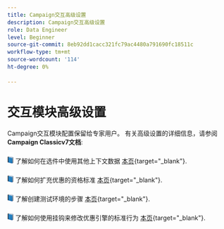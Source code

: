 ```yaml
---
title: Campaign交互高级设置
description: Campaign交互高级设置
role: Data Engineer
level: Beginner
source-git-commit: 8eb92dd1cacc321fc79ac4480a791690fc18511c
workflow-type: tm+mt
source-wordcount: '114'
ht-degree: 0%

---
```


# 交互模块高级设置

Campaign交互模块配置保留给专家用户。 有关高级设置的详细信息，请参阅 **Campaign Classicv7文档**:

![](../assets/do-not-localize/book.png) 了解如何在选件中使用其他上下文数据 [本页](https://experienceleague.adobe.com/docs/campaign-classic/using/managing-offers/advanced-parameters/additional-data.html){target="_blank"}.

![](../assets/do-not-localize/book.png) 了解如何扩充优惠的资格标准 [本页](https://experienceleague.adobe.com/docs/campaign-classic/using/managing-offers/advanced-parameters/extension-example.html){target="_blank"}.

![](../assets/do-not-localize/book.png) 了解创建测试环境的步骤  [本页](https://experienceleague.adobe.com/docs/campaign-classic/using/managing-offers/advanced-parameters/creating-a-test-environment.html){target="_blank"}.

![](../assets/do-not-localize/book.png) 了解如何使用挂钩来修改优惠引擎的标准行为 [本页](https://experienceleague.adobe.com/docs/campaign-classic/using/managing-offers/advanced-parameters/hooks.html){target="_blank"}.

